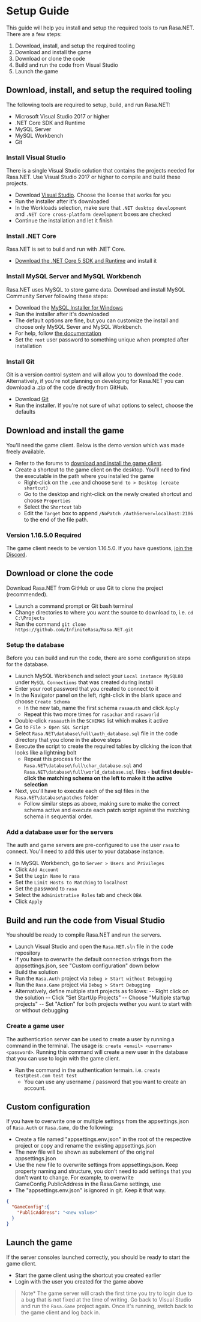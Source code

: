 # Setup Guide
This guide will help you install and setup the required tools to run Rasa.NET. There are a few steps:

1. Download, install, and setup the required tooling
2. Download and install the game
3. Download or clone the code
4. Build and run the code from Visual Studio
5. Launch the game

## Download, install, and setup the required tooling
The following tools are required to setup, build, and run Rasa.NET:

- Microsoft Visual Studio 2017 or higher
- .NET Core SDK and Runtime
- MySQL Server
- MySQL Workbench
- Git

### Install Visual Studio
There is a single Visual Studio solution that contains the projects needed for Rasa.NET. Use Visual Studio 2017 or higher to compile and build these projects.

- Download [Visual Studio](https://visualstudio.microsoft.com/). Choose the license that works for you
- Run the installer after it's downloaded
- In the Workloads selection, make sure that `.NET desktop development` and `.NET Core cross-platform development` boxes are checked
- Continue the installation and let it finish

### Install .NET Core
Rasa.NET is set to build and run with .NET Core.

- [Download the .NET Core 5 SDK and Runtime](https://dotnet.microsoft.com/download/dotnet/5.0) and install it

### Install MySQL Server and MySQL Workbench
Rasa.NET uses MySQL to store game data. Download and install MySQL Community Server following these steps:

- Download the [MySQL Installer for Windows](https://dev.mysql.com/downloads/windows/installer/8.0.html)
- Run the installer after it's downloaded
- The default options are fine, but you can customize the install and choose only MySQL Sever and MySQL Workbench.
- For help, follow [the documentation](https://dev.mysql.com/doc/refman/5.7/en/mysql-installer-setup.html)
- Set the `root` user password to something unique when prompted after installation

### Install Git
Git is a version control system and will allow you to download the code. Alternatively, if you're not planning on developing for Rasa.NET you can download a .zip of the code directly from GitHub.

- Download [Git](https://git-scm.com/downloads)
- Run the installer. If you're not sure of what options to select, choose the defaults

## Download and install the game
You'll need the game client. Below is the demo version which was made freely available.

- Refer to the forums to [download and install the game client](https://infiniterasa.org/viewtopic.php?f=15&t=8).
- Create a shortcut to the game client on the desktop. You'll need to find the executable in the path where you installed the game
  - Right-click on the `.exe` and choose `Send to > Desktop (create shortcut)`
  - Go to the desktop and right-click on the newly created shortcut and choose `Properties`
  - Select the `Shortcut` tab
  - Edit the `Target` box to append `/NoPatch /AuthServer=localhost:2106` to the end of the file path.

### Version 1.16.5.0 Required
The game client needs to be version 1.16.5.0. If you have questions, [join the Discord](https://discord.gg/Ph68FmA).

## Download or clone the code
Download Rasa.NET from GitHub or use Git to clone the project (recommended).

- Launch a command prompt or Git bash terminal
- Change directories to where you want the source to download to, i.e. `cd C:\Projects`
- Run the command `git clone https://github.com/InfiniteRasa/Rasa.NET.git`

### Setup the database
Before you can build and run the code, there are some configuration steps for the database.

- Launch MySQL Workbench and select your `Local instance MySQL80` under `MySQL Connections` that was created during install
- Enter your root password that you created to connect to it
- In the Navigator panel on the left, right-click in the blank space and choose `Create Schema`
  - In the new tab, name the first schema `rasaauth` and click `Apply`
  - Repeat this two more times for `rasachar` and `rasaworld`
- Double-click `rasaauth` in the `SCHEMAS` list which makes it active
- Go to `File > Open SQL Script`
- Select `Rasa.NET\database\full\auth_database.sql` file in the code directory that you clone in the above steps
- Execute the script to create the required tables by clicking the icon that looks like a lightning bolt
  - Repeat this process for the `Rasa.NET\database\full\char_database.sql` and `Rasa.NET\database\full\world_database.sql` files - **but first double-click the matching schema on the left to make it the active selection**
- Next, you'll have to execute each of the sql files in the `Rasa.NET\database\patches` folder
  - Follow similar steps as above, making sure to make the correct schema active and execute each patch script against the matching schema in sequential order.

### Add a database user for the servers
The auth and game servers are pre-configured to use the user `rasa` to connect. You'll need to add this user to your database instance.

- In MySQL Workbench, go to `Server > Users and Privileges`
- Click `Add Account`
- Set the `Login Name` to `rasa`
- Set the `Limit Hosts to Matching` to `localhost`
- Set the password to `rasa`
- Select the `Administrative Roles` tab and check `DBA`
- Click `Apply`

## Build and run the code from Visual Studio
You should be ready to compile Rasa.NET and run the servers.

- Launch Visual Studio and open the `Rasa.NET.sln` file in the code repository
- If you have to overwrite the default connection strings from the appsettings.json, see "Custom configuration" down below
- Build the solution
- Run the `Rasa.Auth` project via `Debug > Start without Debugging`
- Run the `Rasa.Game` project via `Debug > Start Debugging`
- Alternatively, define multiple start projects as follows:
-- Right click on the solution
-- Click "Set StartUp Projects"
-- Choose "Multiple startup projects"
-- Set "Action" for both projects wether you want to start with or without debugging

### Create a game user
The authentication server can be used to create a user by running a command in the terminal. The usage is: `create <email> <username> <password>`. Running this command will create a new user in the database that you can use to login with the game client.

- Run the command in the authentication termain. i.e. `create test@test.com test test`
  - You can use any username / password that you want to create an account.

## Custom configuration
If you have to overwrite one or multiple settings from the appsettings.json of `Rasa.Auth` or `Rasa.Game`, do the following:

- Create a file named "appsettings.env.json" in the root of the respective project or copy and rename the existing appsettings.json
- The new file will be shown as subelement of the original appsettings.json
- Use the new file to overwrite settings from appsettings.json. Keep property naming and structure, you don't need to add settings that you don't want to change. For example, to overwrite GameConfig.PublicAddress in the Rasa.Game settings, use
- The "appsettings.env.json" is ignored in git. Keep it that way.

```json
{
  "GameConfig":{
    "PublicAddress": "<new value>"
  }
}
```

## Launch the game
If the server consoles launched correctly, you should be ready to start the game client.

- Start the game client using the shortcut you created earlier
- Login with the user you created for the game above

> Note* The game server will crash the first time you try to login due to a bug that is not fixed at the time of writing. Go back to Visual Studio and run the `Rasa.Game` project again. Once it's running, switch back to the game client and log back in.

